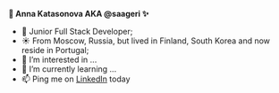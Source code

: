 <b>🥋 Anna Katasonova AKA @saageri ✨</b>

- 💞️ Junior Full Stack Developer;
- ☀️ From Moscow, Russia, but lived in Finland, South Korea and now reside in Portugal;
- 👀 I’m interested in ...
- 🌱 I’m currently learning ...
- 📫 Ping me on <a href="https://www.linkedin.com/in/katasonova/" target="_blank">LinkedIn</a> today
